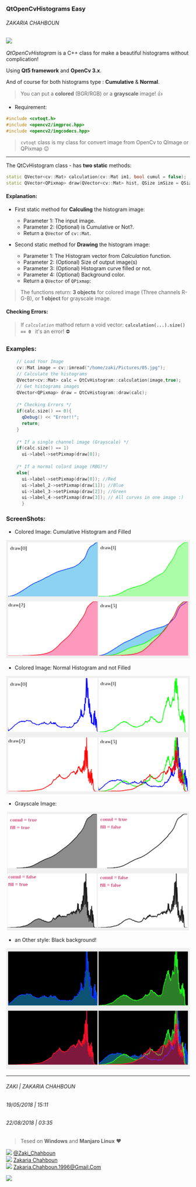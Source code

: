 ### QtOpenCvHistograms Easy
###### ZAKARIA CHAHBOUN

<img src='https://raw.githubusercontent.com/zakaria-chahboun/ZakiQtProjects/master/IMAGE1.png' />

*QtOpenCvHistogram* is a C++ class for make a beautiful histograms without complication!

Using **Qt5 framework** and **OpenCv 3.x**.

And of course for both histograms type : **Cumulative** & **Normal**.

> You can put a **colored** (BGR/RGB) or a **grayscale** image! :+1:
* Requirement: 
```Cpp
#include <cvtoqt.h>
#include <opencv2/imgproc.hpp>
#include <opencv2/imgcodecs.hpp>
```
> `cvtoqt` class is my class for convert image from OpenCv to QImage or QPixmap :wink:

---------------

The QtCvHistogram class - has **two static** methods:
```Cpp
static QVector<cv::Mat> calculation(cv::Mat im1, bool cumul = false);
static QVector<QPixmap> draw(QVector<cv::Mat> hist, QSize imSize = QSize(512,400), bool fill=true, QColor backColor = QColor(255,255,255));
```
#### Explanation:

- First static method for **Calculing** the histogram image:
  - Parameter 1: The input image.
  - Parameter 2: (Optional) is Cumulative or Not?.
  - Return a `QVector` of `cv::Mat`.

- Second static method for **Drawing** the histogram image:
  - Parameter 1: The Histogram vector from *Calculation* function.
  - Parameter 2: (Optional) Size of output image(s)
  - Parameter 3: (Optional) Histogram curve filled or not.
  - Parameter 4: (Optional) Background color.
  - Return a `QVector` of `QPixmap`:
  
> The functions return: **3 objects** for colored image (Three channels R-G-B), or **1 object** for grayscale image.

#### Checking Errors:
> If *`calculation`* mathod return a void vector: **`calculation(...).size() == 0 `** it's an error! :no_entry:

### Examples:
```Cpp
    // Load Your Image
    cv::Mat image = cv::imread("/home/zaki/Pictures/05.jpg");
    // Calculate the histograms
    QVector<cv::Mat> calc = QtCvHistogram::calculation(image,true);
    // Get histograms images
    QVector<QPixmap> draw = QtCvHistogram::draw(calc);

    /* Checking Errors */
    if(calc.size() == 0){
      qDebug() << "Error!!";
      return;
    }
    
    /* If a single channel image (Grayscale) */
    if(calc.size() == 1)
      ui->label->setPixmap(draw[0]);
    
    /* If a normal colord image (RBG)*/
    else{
      ui->label->setPixmap(draw[0]); //Red
      ui->label_2->setPixmap(draw[1]); //Blue
      ui->label_3->setPixmap(draw[2]); //Green
      ui->label_4->setPixmap(draw[3]); // All curves in one image :)
      }
```

### ScreenShots:
* Colored Image: Cumulative Histogram and Filled
<img src='./Screenshots/cumul all.png' />

* Colored Image: Normal Histogram and not Filled
<img src='./Screenshots/not cumul all - not fill.PNG' />

* Grayscale Image:
<img src='./Screenshots/gray image - full.PNG' />

* an Other style: Black background!
<img src='./Screenshots/not cumul all.PNG' />

---------------------------
###### ZAKI | ZAKARIA CHAHBOUN
###### 19/05/2018 | 15:11
###### 22/08/2018 | 03:35

> Tesed on **Windows** and **Manjaro Linux** :heart:

<img src="https://upload.wikimedia.org/wikipedia/fr/thumb/c/c8/Twitter_Bird.svg/1259px-Twitter_Bird.svg.png" width="20px"> <a href="https://twitter.com/Zaki_Chahboun">@Zaki_Chahboun</a>
<br>
<img src="https://upload.wikimedia.org/wikipedia/commons/thumb/c/c2/F_icon.svg/1024px-F_icon.svg.png" width="20px"> <a href="https://facebook.com/zakaria.chahboun.2018">Zakaria Chahboun</a>
<br>
<img src='https://vignette.wikia.nocookie.net/google/images/d/d3/New_Logo_Gmail.svg.png/revision/latest?cb=20151001044539' width="20px"> Zakaria.Chahboun.1996@Gmail.Com

<img src='https://raw.githubusercontent.com/zakaria-chahboun/ZakiQtProjects/master/IMAGE2.png' />
